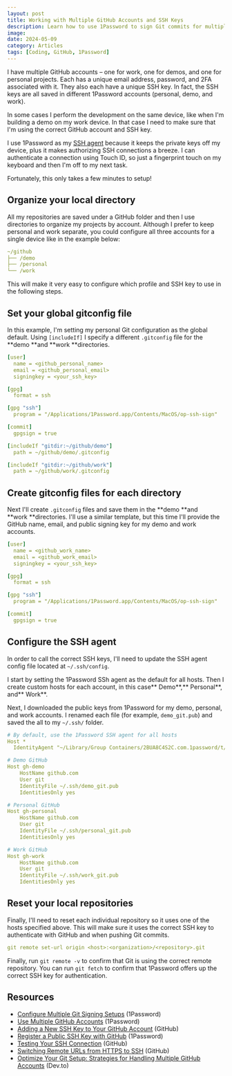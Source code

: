 ```yaml
---
layout: post
title: Working with Multiple GitHub Accounts and SSH Keys
description: Learn how to use 1Password to sign Git commits for multiple GitHub accounts on one machine
image:
date: 2024-05-09
category: Articles
tags: [Coding, GitHub, 1Password]
---
```


I have multiple GitHub accounts – one for work, one for demos, and one for personal projects. Each has a unique email address, password, and 2FA associated with it. They also each have a unique SSH key. In fact, the SSH keys are all saved in different 1Password accounts (personal, demo, and work).

In some cases I perform the development on the same device, like when I'm building a demo on my work device. In that case I need to make sure that I'm using the correct GitHub account and SSH key.

I use 1Password as my [SSH agent](https://developer.1password.com/docs/ssh) because it keeps the private keys off my device, plus it makes authorizing SSH connections a breeze. I can authenticate a connection using Touch ID, so just a fingerprint touch on my keyboard and then I'm off to my next task.

Fortunately, this only takes a few minutes to setup!

## Organize your local directory

All my repositories are saved under a GitHub folder and then I use directories to organize my projects by account. Although I prefer to keep personal and work separate, you could configure all three accounts for a single device like in the example below:

```yaml
~/github
├── /demo
├── /personal
└── /work
```

This will make it very easy to configure which profile and SSH key to use in the following steps.

## Set your global gitconfig file

In this example, I'm setting my personal Git configuration as the global default. Using `[includeIf]` I specify a different `.gitconfig` file for the **demo **and **work **directories.

```yaml
[user]
  name = <github_personal_name>
  email = <github_personal_email>
  signingkey = <your_ssh_key>

[gpg]
  format = ssh

[gpg "ssh"]
  program = "/Applications/1Password.app/Contents/MacOS/op-ssh-sign"

[commit]
  gpgsign = true

[includeIf "gitdir:~/github/demo"]
  path = ~/github/demo/.gitconfig

[includeIf "gitdir:~/github/work"]
  path = ~/github/work/.gitconfig
```

## Create gitconfig files for each directory

Next I'll create `.gitconfig` files and save them in the **demo **and **work **directories. I'll use a similar template, but this time I'll provide the GitHub name, email, and public signing key for my demo and work accounts.

```yaml
[user]
  name = <github_work_name>
  email = <github_work_email>
  signingkey = <your_ssh_key>

[gpg]
  format = ssh

[gpg "ssh"]
  program = "/Applications/1Password.app/Contents/MacOS/op-ssh-sign"

[commit]
  gpgsign = true
```

## Configure the SSH agent

In order to call the correct SSH keys, I'll need to update the SSH agent config file located at `~/.ssh/config`.

I start by setting the 1Password SSh agent as the default for all hosts. Then I create custom hosts for each account, in this case** Demo**,** Personal**, and** Work**.

Next, I downloaded the public keys from 1Password for my demo, personal, and work accounts. I renamed each file (for example, `demo_git.pub`) and saved the all to my `~/.ssh/` folder.

```yaml
# By default, use the 1Password SSH agent for all hosts
Host *
  IdentityAgent "~/Library/Group Containers/2BUA8C4S2C.com.1password/t/agent.sock"

# Demo GitHub
Host gh-demo
    HostName github.com
    User git
    IdentityFile ~/.ssh/demo_git.pub
    IdentitiesOnly yes

# Personal GitHub
Host gh-personal
    HostName github.com
    User git
    IdentityFile ~/.ssh/personal_git.pub
    IdentitiesOnly yes

# Work GitHub
Host gh-work
    HostName github.com
    User git
    IdentityFile ~/.ssh/work_git.pub
    IdentitiesOnly yes
```

## Reset your local repositories

Finally, I'll need to reset each individual repository so it uses one of the hosts specified above. This will make sure it uses the correct SSH key to authenticate with GitHub and when pushing Git commits.

```yaml
git remote set-url origin <host>:<organization>/<repository>.git
```

Finally, run `git remote -v` to confirm that Git is using the correct remote repository. You can run `git fetch` to confirm that 1Password offers up the correct SSH key for authentication.

## Resources

- [Configure Multiple Git Signing Setups](https://developer.1password.com/docs/ssh/git-commit-signing#configure-multiple-commit-signing-setups "Configure Multiple Git Commit Signing Setups") (1Password)
- [Use Multiple GitHub Accounts](https://developer.1password.com/docs/ssh/agent/advanced#use-multiple-github-accounts "Use Multiple GitHub Accounts") (1Password)
- [Adding a New SSH Key to Your GitHub Account](https://docs.github.com/en/authentication/connecting-to-github-with-ssh/adding-a-new-ssh-key-to-your-github-account "Adding a New SSH Key to Your GitHub Account") (GitHub)
- [Register a Public SSH Key with GitHub](https://developer.1password.com/docs/ssh/git-commit-signing#step-2-register-your-public-key "Register a Public SSH Key with GitHub") (1Password)
- [Testing Your SSH Connection](https://docs.github.com/en/authentication/connecting-to-github-with-ssh/testing-your-ssh-connection "Testing Your SSH Connection") (GitHub)
- [Switching Remote URLs from HTTPS to SSH](https://docs.github.com/en/authentication/troubleshooting-ssh/error-permission-denied-publickey#verify-the-public-key-is-attached-to-your-account "Switching Remote URLs from HTTPS to SSH") (GitHub)
- [Optimize Your Git Setup: Strategies for Handling Multiple GitHub Accounts](https://dev.to/sisco/optimize-your-git-setup-strategies-for-handling-multiple-github-accounts-3ji8 "Optimize Your Git Setup") (Dev.to)